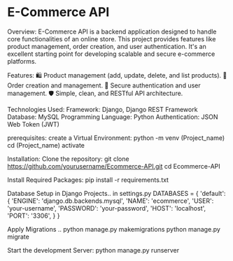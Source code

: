 # E-Commerce API 

Overview:
E-Commerce API is a backend application designed to handle core functionalities of an online store. This project provides features like product management, order creation, and user authentication. It's an excellent starting point for developing scalable and secure e-commerce platforms.

Features:
🛍️ Product management (add, update, delete, and list products).
🛒 Order creation and management.
🔑 Secure authentication and user management.
🛡️ Simple, clean, and RESTful API architecture.

Technologies Used:
       Framework: Django, Django REST Framework
       Database: MySQL
       Programming Language: Python
       Authentication: JSON Web Token (JWT)

prerequisites:
create a Virtual Environment:
    python -m venv (Project_name)
    cd (Project_name)
    activate

Installation:
Clone the repository:
    git clone https://github.com/yourusername/Ecommerce-API.git
    cd Ecommerce-API

Install Required Packages:
   pip install -r requirements.txt

Database Setup in Django Projects.. in settings.py
   DATABASES = {
    'default': {
        'ENGINE': 'django.db.backends.mysql',
        'NAME': 'ecommerce',
        'USER': 'your-username',
        'PASSWORD': 'your-password',
        'HOST': 'localhost',
        'PORT': '3306',
    }
}

Apply Migrations ..
      python manage.py makemigrations
      python manage.py migrate


Start the development Server:
      python manage.py runserver


